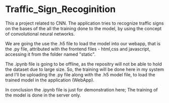 # Traffic_Sign_Recoginition
This a project related to CNN. The application tries to recognize traffic signs on the bases of the all the training done to the model, by using the concept of convolutional neural networks.

We are going the use the .h5 file to load the model into our webapp, that is the .py file, attributed with the frontend files - html,css and javascript, accessing it from the folder named "static".

The .ipynb file is going to be offline, as the repositry will not be able to hold the dataset due to large size.
So, the training will be done here in my system and I'll be uploading the .py file along with the .h5 model file, to load the trained model in the application (WebApp).

In conclusion the .ipynb file is just for demonstration here; The training of the model is done in the server only.
